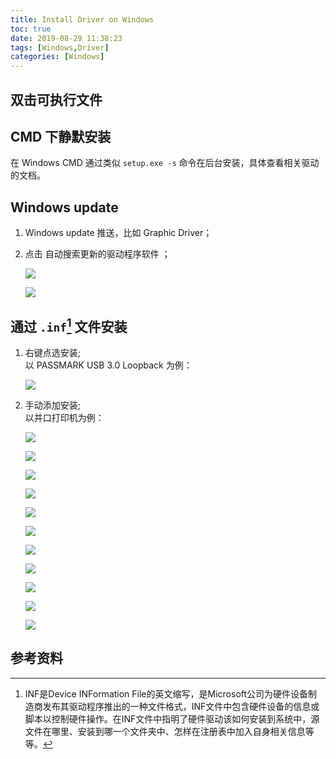 ```yaml
---
title: Install Driver on Windows
toc: true
date: 2019-08-29 11:38:23
tags: [Windows,Driver]
categories: [Windows]
---
```




<!--more-->

## 双击可执行文件

## CMD 下静默安装

在 Windows CMD 通过类似 `setup.exe -s` 命令在后台安装，具体查看相关驱动的文档。

## Windows update

   1. Windows update 推送，比如 Graphic Driver；

   2. 点击 自动搜索更新的驱动程序软件 ；

      ![](install-driver-on-windows/update-driver-online.jpg)

      ![](install-driver-on-windows/1567057527757.png)

## 通过 `.inf`[^1] 文件安装

   1. 右键点选安装;   
      以 PASSMARK USB 3.0 Loopback 为例：
      
      ![](install-driver-on-windows/inf-install.png)

   2. 手动添加安装;  
      以并口打印机为例：
      
      ![](install-driver-on-windows/Snipaste_2019-08-29_13-25-40.jpg)
      
      ![](install-driver-on-windows/Snipaste_2019-08-29_13-28-45.jpg)
      
      ![](install-driver-on-windows/Snipaste_2019-08-29_13-29-42.jpg)
      
      ![](install-driver-on-windows/Snipaste_2019-08-29_13-30-19.jpg)
      
      ![](install-driver-on-windows/Snipaste_2019-08-29_13-32-39.jpg)
      
      ![](install-driver-on-windows/Snipaste_2019-08-29_13-35-25.jpg)
      
      ![](install-driver-on-windows/Snipaste_2019-08-29_13-35-49.jpg)
      
      ![](install-driver-on-windows/1567056987814.png)
      
      ![](install-driver-on-windows/1567057029976.png)
      
      ![](install-driver-on-windows/1567057103778.png)
      
      ![](install-driver-on-windows/Snipaste_2019-08-29_13-39-10.jpg)





## 参考资料

[^1]: INF是Device INFormation File的英文缩写，是Microsoft公司为硬件设备制造商发布其驱动程序推出的一种文件格式，INF文件中包含硬件设备的信息或脚本以控制硬件操作。在INF文件中指明了硬件驱动该如何安装到系统中，源文件在哪里、安装到哪一个文件夹中、怎样在注册表中加入自身相关信息等等。

